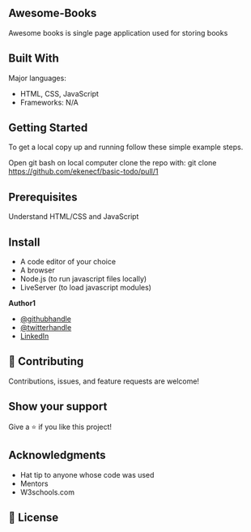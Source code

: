 ## Awesome-Books

Awesome books is single page application used for storing books



## Built With

Major languages: 
- HTML, CSS, JavaScript
- Frameworks: N/A

## Getting Started
To get a local copy up and running follow these simple example steps.

Open git bash on local computer
clone the repo with:
git clone  <https://github.com/ekenecf/basic-todo/pull/1>

## Prerequisites
Understand HTML/CSS and JavaScript 

## Install
- A code editor of your choice
- A browser
- Node.js (to run javascript files locally)
- LiveServer (to load javascript modules)

 **Author1**

- [@githubhandle](https://github.com/ekenecf)
- [@twitterhandle](https://twitter.com/ekene070)
- [LinkedIn](https://linkedin.com/in/EkeneNwachukwu)

## 🤝 Contributing

Contributions, issues, and feature requests are welcome!

## Show your support

Give a ⭐️ if you like this project!

## Acknowledgments

- Hat tip to anyone whose code was used
- Mentors
- W3schools.com

## 📝 License